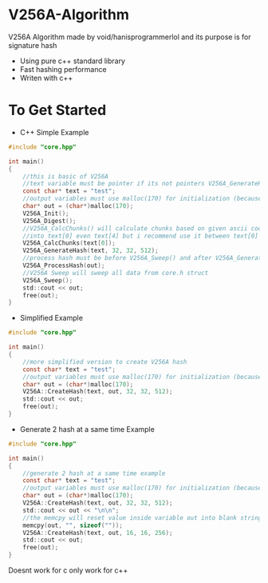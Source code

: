 # V256A-Algorithm
V256A Algorithm made by void/hanisprogrammerlol and its purpose is for signature hash

- Using pure c++ standard library
- Fast hashing performance
- Writen with c++

# To Get Started
- C++ Simple Example
```c
#include "core.hpp"

int main()
{
    //this is basic of V256A
    //text variable must be pointer if its not pointers V256A_GenerateHash will not work
    const char* text = "test";
    //output variables must use malloc(170) for initialization (because V256A outputs char with 170 bytes, malloc must use 170 bytes)
    char* out = (char*)malloc(170);
    V256A_Init();
    V256A_Digest();
    //V256A_CalcChunks() will calculate chunks based on given ascii codes you can modify it
    //into text[0] even text[4] but i recommend use it between text[0] and text[1]
    V256A_CalcChunks(text[0]);
    V256A_GenerateHash(text, 32, 32, 512);
    //process hash must be before V256A_Sweep() and after V256A_GenerateHash() function
    V256A_ProcessHash(out);
    //V256A Sweep will sweep all data from core.h struct
    V256A_Sweep();
    std::cout << out;
    free(out);
}
```
- Simplified Example
```c
#include "core.hpp"

int main()
{
    //more simplified version to create V256A hash
    const char* text = "test";
    //output variables must use malloc(170) for initialization (because V256A outputs char with 170 bytes, malloc must use 170 bytes)
    char* out = (char*)malloc(170);
    V256A::CreateHash(text, out, 32, 32, 512);
    std::cout << out; 
    free(out);
}
```

- Generate 2 hash at a same time Example
```c
#include "core.hpp"

int main()
{
    //generate 2 hash at a same time example
    const char* text = "test";
    //output variables must use malloc(170) for initialization (because V256A outputs char with 170 bytes, malloc must use 170 bytes)
    char* out = (char*)malloc(170);
    V256A::CreateHash(text, out, 32, 32, 512);
    std::cout << out << "\n\n";
    //the memcpy will reset value inside variable out into blank string
    memcpy(out, "", sizeof(""));
    V256A::CreateHash(text, out, 16, 16, 256);
    std::cout << out;
    free(out);
}
```

Doesnt work for c only work for c++
